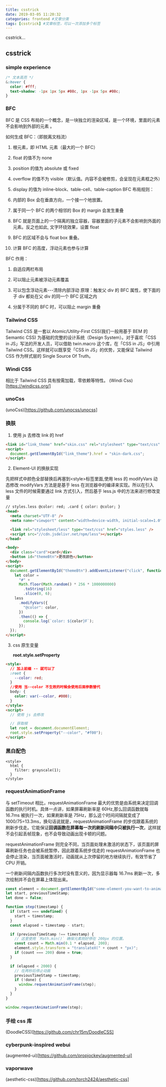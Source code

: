 ```yaml
---
title: csstrick
date: 2019-03-05 11:20:32
categories: frontend #文章分类
tags: [csstrick] #文章标签，可以一次添加多个标签
---
```


csstrick...

<!-- more -->

## csstrick

### simple experience

```css
/* 文本高亮 */
&:hover {
  color: #fff;
  text-shadow: -1px 1px 5px #08c, 1px -1px 5px #08c;
}
```

### BFC

BFC 是 CSS 布局的一个概念，是一块独立的渲染区域，是一个环境，里面的元素不会影响到外部的元素 。

如何生成 BFC：（即脱离文档流）

1. 根元素，即 HTML 元素（最大的一个 BFC）
2. float 的值不为 none
3. position 的值为 absolute 或 fixed
4. overflow 的值不为 visible（默认值。内容不会被修剪，会呈现在元素框之外）
5. display 的值为 inline-block、table-cell、table-caption
   BFC 布局规则：

6. 内部的 Box 会在垂直方向，一个接一个地放置。

7. 属于同一个 BFC 的两个相邻的 Box 的 margin 会发生重叠

8. BFC 就是页面上的一个隔离的独立容器，容器里面的子元素不会影响到外面的元素。反之也如此, 文字环绕效果，设置 float

9. BFC 的区域不会与 float box 重叠。

10. 计算 BFC 的高度，浮动元素也参与计算

BFC 作用：

1. 自适应两栏布局

2. 可以阻止元素被浮动元素覆盖

3. 可以包含浮动元素---清除内部浮动 原理：触发父 div 的 BFC 属性，使下面的子 div 都处在父 div 的同一个 BFC 区域之内

4. 分属于不同的 BFC 时，可以阻止 margin 重叠

### Tailwind CSS

Tailwind CSS 是一套以 Atomic/Utility-First CSS(我们一般用基于 BEM 的 Semantic CSS) 为基础的完整的设计系统（Design System）。对于喜欢「CSS in JS」写法的开发人员，可以借助 twin.macro 这个库，在「CSS in JS」中引用 Tailwind CSS。这样就可以既享受「CSS in JS」的优势，又能保证 Tailwind CSS 作为样式层的 Single Source Of Truth。

### Windi CSS

相比于 Tailwind CSS 具有按需加载，零依赖等特性。
(Windi Css)[https://windicss.org/]

### unoCss

(unoCss)[https://github.com/unocss/unocss]

### 换肤

1.  使用 js 去修改 link 的 href

```html
<link id="link_theme" href="skin.css" rel="stylesheet" type="text/css" />
<script>
  document.getElementById("link_theme").href = "skin-dark.css";
</script>
```

2.  Element-UI 的换肤实现

先把样式中颜色全部替换后再塞到\<style\>标签里面,使用 less 的 modifyVars 动态修改
modifyVars 方法是是基于 less 在浏览器中的编译来实现。所以在引入 less 文件的时候需要通过 link 方式引入，然后基于 less.js 中的方法来进行修改变量

```html
// styles.less @color: red; .card { color: @color; }
<head>
  <meta charset="UTF-8" />
  <meta name="viewport" content="width=device-width, initial-scale=1.0" />

  <link rel="stylesheet/less" type="text/css" href="styles.less" />
  <script src="//cdn.jsdelivr.net/npm/less"></script>
</head>

<body>
  <div class="card">card</div>
  <button id="themeBtn">更改颜色</button>
</body>
<script>
  document.getElementById("themeBtn").addEventListener("click", function () {
    let color =
      "#" +
      Math.floor(Math.random() * 256 * 1000000000)
        .toString(16)
        .slice(0, 6);
    less
      .modifyVars({
        "@color": color,
      })
      .then(() => {
        console.log(`color: ${color}F`);
      });
  });
</script>
```

3. css 原生变量

   **root.style.setProperty**

```html
<style>
  // 加上前缀 -- 就可以了
  :root {
    --color: red;
  }
  //使用 当--color 不生效的时候会使用后面参数替代
  body: {
    color: var(--color, #000);
  }
</style>
<script>
  // 使用 js 去修改

  // 获取根
  let root = document.documentElement;
  root.style.setProperty("--color", "#f00");
</script>
```

### 黑白配色

```htmlzhen
<style>
  html {
    filter: grayscale(1);
  }
</style>
```

### requestAnimationFrame

与 setTimeout 相比，requestAnimationFrame 最大的优势是由系统来决定回调函数的执行时机。具体一点讲，如果屏幕刷新率是 60Hz,那么回调函数就每 16.7ms 被执行一次，如果刷新率是 75Hz，那么这个时间间隔就变成了 1000/75=13.3ms，换句话说就是，requestAnimationFrame 的步伐跟着系统的刷新步伐走。它能保证**回调函数在屏幕每一次的刷新间隔中只被执行一次**，这样就不会引起丢帧现象，也不会导致动画出现卡顿的问题。

requestAnimationFrame 则完全不同，当页面处理未激活的状态下，该页面的屏幕刷新任务也会被系统暂停，因此跟着系统步伐走的 requestAnimationFrame 也会停止渲染，当页面被激活时，动画就从上次停留的地方继续执行，有效节省了 CPU 开销。

一个刷新间隔内函数执行多次时没有意义的，因为显示器每 16.7ms 刷新一次，多次绘制并不会在屏幕上体现出来。

```js
const element = document.getElementById("some-element-you-want-to-animate");
let start, previousTimeStamp;
let done = false;

function step(timestamp) {
  if (start === undefined) {
    start = timestamp;
  }
  const elapsed = timestamp - start;

  if (previousTimeStamp !== timestamp) {
    // 这里使用 `Math.min()` 确保元素刚好停在 200px 的位置。
    const count = Math.min(0.1 * elapsed, 200);
    element.style.transform = "translateX(" + count + "px)";
    if (count === 200) done = true;
  }

  if (elapsed < 2000) {
    // 在两秒后停止动画
    previousTimeStamp = timestamp;
    if (!done) {
      window.requestAnimationFrame(step);
    }
  }
}

window.requestAnimationFrame(step);
```

### 手绘 css 库

(DoodleCSS)[https://github.com/chr15m/DoodleCSS]

### cyberpunk-inspired webui

(augmented-ui)[https://github.com/propjockey/augmented-ui]

### vaporwave

(aesthetic-css)[https://github.com/torch2424/aesthetic-css]
